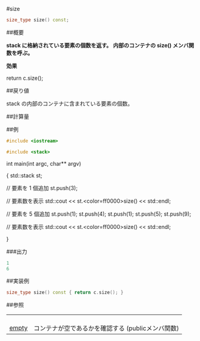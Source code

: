 #size
```cpp
size_type size() const;
```

##概要

<b>stack </b><b> に格納されている要素の個数を返す。</b>
<b>内部のコンテナの size() メンバ関数を呼ぶ。</b>

<b>
</b>
<b></b>
<b>効果</b>

return c.size();



##戻り値

stack の内部のコンテナに含まれている要素の個数。



##計算量





##例

```cpp
#include <iostream>

#include <stack>
```

int main(int argc, char** argv)

{
  std::stack<int>  st;

  // 要素を 1 個追加
  st.push(3);

  // 要素数を表示
  std::cout << st.<color=ff0000>size</color>() << std::endl;

  // 要素を 5 個追加
  st.push(1);
  st.push(4);
  st.push(1);
  st.push(5);
  st.push(9);

  // 要素数を表示
  std::cout << st.<color=ff0000>size</color>() << std::endl;

}




###出力

```cpp
1
6
```

##実装例

```cpp
size_type size() const { return c.size(); }
```

##参照

| | |
|-----------------------------------------------------------------------------------|--------------------------------------------------------------------------|
| <br/>[empty](/reference/stack/empty.md) | <br/>コンテナが空であるかを確認する (publicメンバ関数)  |

